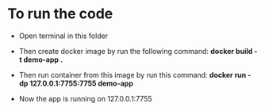 # To run the code

* Open terminal in this folder
* Then create docker image by run the following command: **docker build -t demo-app .**
* Then run container from this image by run this command: **docker run -dp 127.0.0.1:7755:7755 demo-app**

* Now the app is running on 127.0.0.1:7755